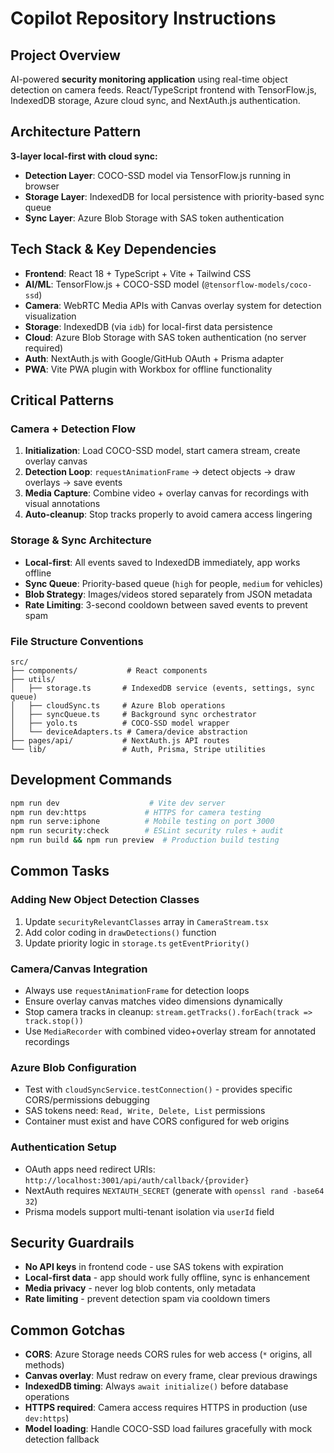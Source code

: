 # Copilot Repository Instructions

## Project Overview
AI-powered **security monitoring application** using real-time object detection on camera feeds. React/TypeScript frontend with TensorFlow.js, IndexedDB storage, Azure cloud sync, and NextAuth.js authentication.

## Architecture Pattern
**3-layer local-first with cloud sync:**
- **Detection Layer**: COCO-SSD model via TensorFlow.js running in browser
- **Storage Layer**: IndexedDB for local persistence with priority-based sync queue
- **Sync Layer**: Azure Blob Storage with SAS token authentication

## Tech Stack & Key Dependencies
- **Frontend**: React 18 + TypeScript + Vite + Tailwind CSS
- **AI/ML**: TensorFlow.js + COCO-SSD model (`@tensorflow-models/coco-ssd`)
- **Camera**: WebRTC Media APIs with Canvas overlay system for detection visualization
- **Storage**: IndexedDB (via `idb`) for local-first data persistence
- **Cloud**: Azure Blob Storage with SAS token authentication (no server required)
- **Auth**: NextAuth.js with Google/GitHub OAuth + Prisma adapter
- **PWA**: Vite PWA plugin with Workbox for offline functionality

## Critical Patterns

### Camera + Detection Flow
1. **Initialization**: Load COCO-SSD model, start camera stream, create overlay canvas
2. **Detection Loop**: `requestAnimationFrame` → detect objects → draw overlays → save events
3. **Media Capture**: Combine video + overlay canvas for recordings with visual annotations
4. **Auto-cleanup**: Stop tracks properly to avoid camera access lingering

### Storage & Sync Architecture
- **Local-first**: All events saved to IndexedDB immediately, app works offline
- **Sync Queue**: Priority-based queue (`high` for people, `medium` for vehicles)
- **Blob Strategy**: Images/videos stored separately from JSON metadata
- **Rate Limiting**: 3-second cooldown between saved events to prevent spam

### File Structure Conventions
```
src/
├── components/           # React components
├── utils/
│   ├── storage.ts       # IndexedDB service (events, settings, sync queue)
│   ├── cloudSync.ts     # Azure Blob operations 
│   ├── syncQueue.ts     # Background sync orchestrator
│   ├── yolo.ts          # COCO-SSD model wrapper
│   └── deviceAdapters.ts # Camera/device abstraction
├── pages/api/           # NextAuth.js API routes
└── lib/                 # Auth, Prisma, Stripe utilities
```

## Development Commands
```bash
npm run dev                    # Vite dev server
npm run dev:https             # HTTPS for camera testing
npm run serve:iphone          # Mobile testing on port 3000
npm run security:check        # ESLint security rules + audit
npm run build && npm run preview  # Production build testing
```

## Common Tasks

### Adding New Object Detection Classes
1. Update `securityRelevantClasses` array in `CameraStream.tsx`
2. Add color coding in `drawDetections()` function 
3. Update priority logic in `storage.ts` `getEventPriority()`

### Camera/Canvas Integration
- Always use `requestAnimationFrame` for detection loops
- Ensure overlay canvas matches video dimensions dynamically
- Stop camera tracks in cleanup: `stream.getTracks().forEach(track => track.stop())`
- Use `MediaRecorder` with combined video+overlay stream for annotated recordings

### Azure Blob Configuration
- Test with `cloudSyncService.testConnection()` - provides specific CORS/permissions debugging
- SAS tokens need: `Read, Write, Delete, List` permissions
- Container must exist and have CORS configured for web origins

### Authentication Setup
- OAuth apps need redirect URIs: `http://localhost:3001/api/auth/callback/{provider}`
- NextAuth requires `NEXTAUTH_SECRET` (generate with `openssl rand -base64 32`)
- Prisma models support multi-tenant isolation via `userId` field

## Security Guardrails
- **No API keys** in frontend code - use SAS tokens with expiration
- **Local-first data** - app should work fully offline, sync is enhancement
- **Media privacy** - never log blob contents, only metadata
- **Rate limiting** - prevent detection spam via cooldown timers

## Common Gotchas
- **CORS**: Azure Storage needs CORS rules for web access (`*` origins, all methods)
- **Canvas overlay**: Must redraw on every frame, clear previous drawings
- **IndexedDB timing**: Always `await initialize()` before database operations
- **HTTPS required**: Camera access requires HTTPS in production (use `dev:https`)
- **Model loading**: Handle COCO-SSD load failures gracefully with mock detection fallback
